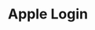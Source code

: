 ---
type: event
id: event.apple_login
feature_id: feature.authentication
title: Apple Login
description: |
  This event is triggered when the user taps the "Sign in with Apple" button on the login screen. The app initiates an Apple OAuth flow, sending the received credentials to the backend for verification and processing.

preconditions:
  screens:
    - screen.login: state.rendered
  components:
    - component.submit_button: state.enabled

trigger:
  trigger_type: user_action
  component: component.submit_button
  screen: screen.login

api_request:
  endpoint: api.auth_oauth_apple.POST
  method: POST
  url: /api/auth/oauth/apple

db_interactions:
  relational:
    - table.users:
        actions:
          - "Look up existing user by Apple user ID."
          - "Create new user if Apple ID not found."
          - "Generate auth token/session."
          - "Optionally update last_login_at."
  graph: []

state_changes:
  components:
    - component.submit_button:
        state: state.loading
        description: "Apple login button shows loading state while OAuth flow is in progress."
  screens:
    - screen.login:
        state: state.submitting
        description: "Login screen enters submitting state."
    - screen.login:
        state: state.error
        description: "Login screen shows error message if login fails."
    - screen.explore_grid:
        state: state.rendered
        description: "Main app screen is rendered if login is successful and onboarding is complete."
    - screen.onboarding:
        state: state.rendered
        description: "Onboarding screen is rendered if onboarding is incomplete."

navigation:
  - screen.explore_grid
  - screen.onboarding

next_possible_events:
  - event.login_success
  - event.login_error
  - event.forgot_password_link
  - event.create_account

responses:
  - On success, store auth token and update global auth state.
  - Navigate to onboarding if incomplete, or to main app if complete.
  - On failure, show error message to user.
--- 